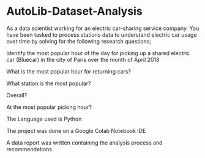 # AutoLib-Dataset-Analysis

As a data scientist working for an electric car-sharing service company. You have been tasked to process stations data to understand electric car usage over time by solving for the following research questions;

Identify the most popular hour of the day for picking up a shared electric car (Bluecar) in the city of Paris over the month of April 2018

What is the most popular hour for returning cars?

What station is the most popular?

Overall?

At the most popular picking hour?

The Language used is Python

The project was done on a Google Colab Notebook IDE

A data report was written containing the analysis process and recommendations
